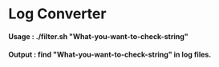 Log Converter
=============

#### Usage : ./filter.sh "What-you-want-to-check-string"
#### Output : find "What-you-want-to-check-string" in log files.
